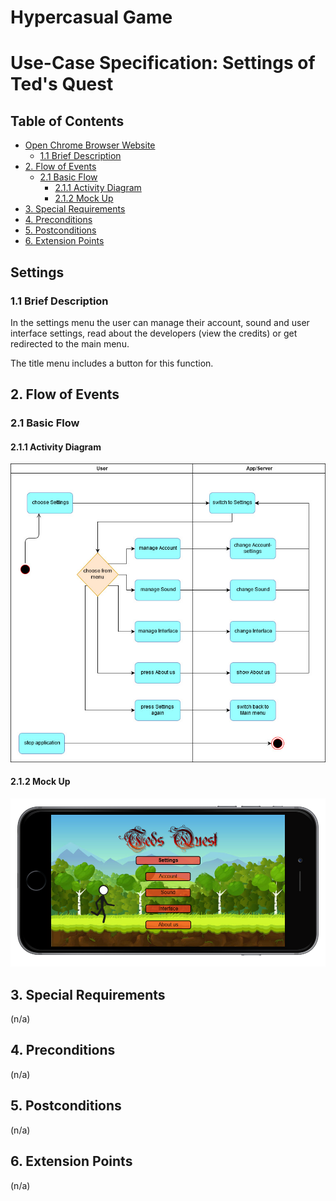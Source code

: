 # Hypercasual Game <!-- omit in toc -->

# Use-Case Specification: Settings of Ted's Quest <!-- omit in toc -->

## Table of Contents <!-- omit in toc -->
- [Open Chrome Browser Website](#Settings)
  - [1.1 Brief Description](#11-brief-description)
- [2. Flow of Events](#2-flow-of-events)
  - [2.1 Basic Flow](#21-basic-flow)
    - [2.1.1 Activity Diagram](#211-activity-diagram)
    - [2.1.2 Mock Up](#212-mock-up)
- [3. Special Requirements](#3-special-requirements)
- [4. Preconditions](#4-preconditions)
- [5. Postconditions](#5-postconditions)
- [6. Extension Points](#6-extension-points)


## Settings

### 1.1 Brief Description
In the settings menu the user can manage their account, sound and user interface settings, 
read about the developers (view the credits) or get redirected to the main menu.

The title menu includes a button for this function.
## 2. Flow of Events

### 2.1 Basic Flow

#### 2.1.1 Activity Diagram

![AD_Settings](./Activity_dia_settings.png)

#### 2.1.2 Mock Up

![SH_Settings](./Screenshot_Settings.png)

## 3. Special Requirements

(n/a)

## 4. Preconditions

(n/a)

## 5. Postconditions

(n/a)

## 6. Extension Points

(n/a)
